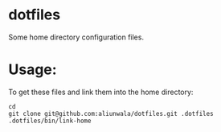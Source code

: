 dotfiles
========

Some home directory configuration files.

Usage:
======

To get these files and link them into the home directory:

    cd
    git clone git@github.com:aliunwala/dotfiles.git .dotfiles
    .dotfiles/bin/link-home
